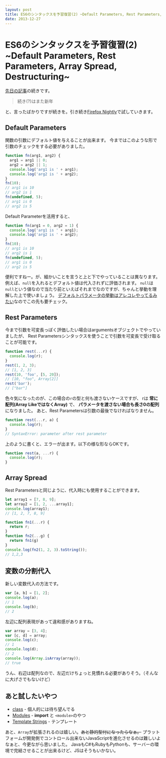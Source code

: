 ```yaml
---
layout: post
title: ES6のシンタックスを予習復習(2) ~Default Parameters, Rest Parameters, Array Spread, Destructuring~
date: 2013-12-27
---
```


# ES6のシンタックスを予習復習(2) ~Default Parameters, Rest Parameters, Array Spread, Destructuring~

[先日の記事](/posts/2013/es6-features-1.html)の続きです。

> 続き(?)はまた新年

と、言ったばかりですが続きを。引き続き[Firefox Nightly](http://nightly.mozilla.org/)で試していきます。

## Default Parameters

関数の引数にデフォルト値を与えることが出来ます。
今まではこのような形で引数のチェックをする必要がありました。

```js
function fn(arg1, arg2) {
  arg1 = arg1 || 0;
  arg2 = arg2 || 1;
  console.log('arg1 is ' + arg1);
  console.log('arg2 is ' + arg2);
}
fn(10);
// arg1 is 10
// arg2 is 1
fn(undefined, 5);
// arg1 is 0
// arg2 is 5
```

Default Parameterを活用すると、

```js
function fn(arg1 = 0, arg2 = 1) {
  console.log('arg1 is ' + arg1);
  console.log('arg2 is ' + arg2);
}
fn(10);
// arg1 is 10
// arg2 is 1
fn(undefined, 5);
// arg1 is 0
// arg2 is 5
```

便利ですねー。が、細かいことを言うと上と下でやっていることは異なります。
例えば、`null`を入れるとデフォルト値は代入されずに評価されます。
`null`は`null`という値なので当たり前といえばそれまでなのですが、ちゃんと挙動を理解した上で使いましょう。
[デフォルトパラメータの挙動はアレコレやってるみたい](https://bugzilla.mozilla.org/show_bug.cgi?id=781422)なのでこの先も要チェック。

## Rest Parameters

今まで引数を可変長っぽく評価したい場合はargumentsオブジェクトでやっていましたが、
Rest Parametersシンタックスを使うことで引数を可変長で受け取ることが可能です。

```js
function rest(...r) {
  console.log(r);
}
rest(1, 2, 3);
// [1, 2, 3]
rest(10, 'foo', [5, 20]);
// [10, "foo", Array[2]]
rest('bar');
// ["bar"]
```

色々気になったのが、この場合の`r`の型と何も渡さないケースですが、
rは **常に配列(Array LikeではなくArray)** で、 **パラメータを渡さない場合も長さ0の配列** になりました。
あと、Rest Parametersは引数の最後でなければなりません。


```js
function rest(...r, a) {
  console.log(r);
}
// SyntaxError: parameter after rest parameter
```

上のように書くと、エラーが出ます。以下の様な形ならOKです。

```js
function rest(a, ...r) {
  console.log(r);
}
```

## Array Spread

Rest Parametersと同じように、代入時にも使用することができます。

```js
let array1 = [7, 8, 9];
let array2 = [1, 2, ...array1];
console.log(array1);
// [1, 2, 7, 8, 9]

function fn1(...r) {
  return r;
}
function fn2(...g) {
  return fn1(g)
}
console.log(fn2(1, 2, 3).toString());
// 1,2,3
```

## 変数の分割代入

新しい変数代入の方法です。

```js
var [a, b] = [1, 2];
console.log(a);
// 1
console.log(b);
// 2
```

左辺に配列表現があって違和感がありますね。

```js
var array = [3, 4];
var [c, d] = array;
console.log(c);
// 1
console.log(d);
// 2
console.log(Array.isArray(array));
// true
```

うん、右辺は配列なので、左辺だけちょっと見慣れる必要がありそう。（そんなに大げさでもないけど）

## あと試したいやつ

- [class](http://wiki.ecmascript.org/doku.php?id=strawman:maximally_minimal_classes) - 個人的には待ち望んでる
- [Modules](http://wiki.ecmascript.org/doku.php?id=harmony:modules) - **import** と `<module>`のやつ
- [Template Strings](http://wiki.ecmascript.org/doku.php?id=harmony:quasis) - テンプレート

あと、`Array`が拡張されるのは嬉しい。<del>あと静的型付になったらなぁ。</del>
プラットフォームが開発側でコントロール出来ないJavaScriptを進化させるのは難しいよなぁと、今更ながら思いました。
JavaもC#もRubyもPythonも、サーバーの環境で完結させることが出来るけど、JSはそうもいかない。